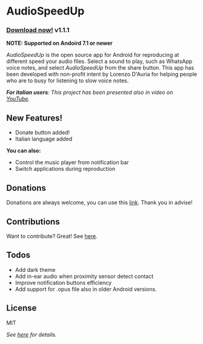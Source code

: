 # AudioSpeedUp 
### [**Download now!**](https://github.com/bonsky97/AudioSpeedUp/releases/download/v1.1.1/AudioSpeedUp.apk) v1.1.1

**NOTE: Supported on Andoird 7.1 or newer**

*AudioSpeedUp* is the open source app for Android for reproducing at different speed your audio files. Select a sound to play, such as WhatsApp voice notes, and select *AudioSpeedUp* from the share button. This app has been developed with non-profit intent by Lorenzo D'Auria for helping people who are to busy for listening to slow voice notes.

_**For italian users**: This project has been presented also in video on [YouTube](https://youtu.be/IKIYfGBtt2g)._

## New Features!

  - Donate button added!
  - Italian language added

**You can also:**
  - Control the music player from notification bar
  - Switch applications during reproduction
  
## Donations

Donations are always welcome, you can use this [link](https://paypal.me/AudioSpeedUp). Thank you in advise!

## Contributions

Want to contribute? Great! See [here](https://github.com/bonsky97/AudioSpeedUp/blob/master/AudioSpeedUp/CONTRIBUTING.md).

## Todos
 
 - Add dark theme
 - Add in-ear audio when proximity sensor detect contact
 - Improve notification buttons efficiency
 - Add support for .opus file also in older Android versions.

License
----
MIT

_See [here](https://github.com/bonsky97/AudioSpeedUp/blob/master/LICENSE) for details._
